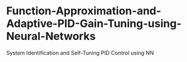 # Function-Approximation-and-Adaptive-PID-Gain-Tuning-using-Neural-Networks
System Identification and Self-Tuning PID Control using NN
